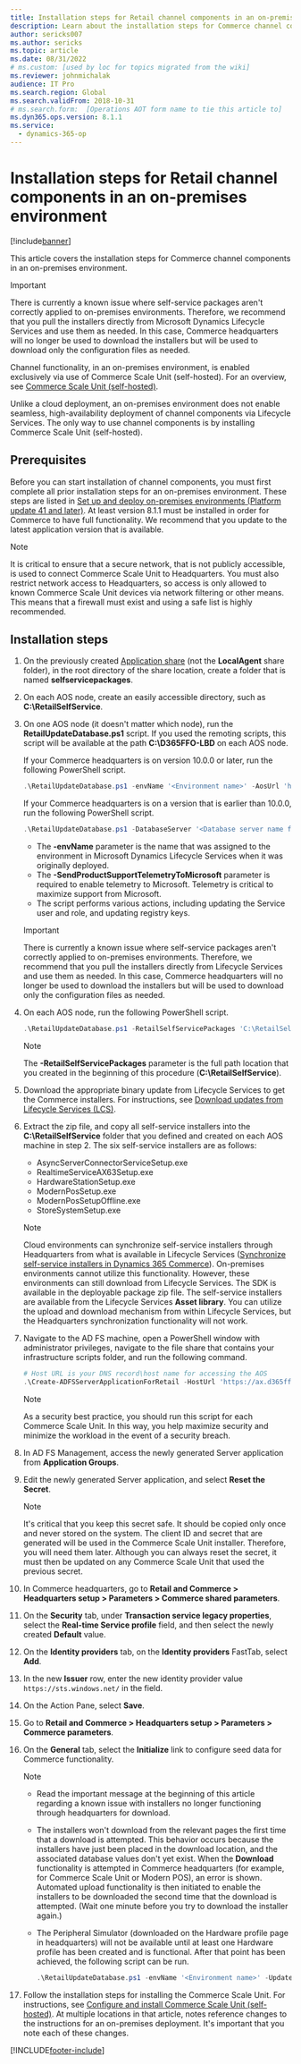 ```yaml
---
title: Installation steps for Retail channel components in an on-premises environment
description: Learn about the installation steps for Commerce channel components in an on-premises environment, including prerequisites and installation steps. 
author: sericks007
ms.author: sericks
ms.topic: article
ms.date: 08/31/2022
# ms.custom: [used by loc for topics migrated from the wiki]
ms.reviewer: johnmichalak
audience: IT Pro
ms.search.region: Global
ms.search.validFrom: 2018-10-31
# ms.search.form:  [Operations AOT form name to tie this article to]
ms.dyn365.ops.version: 8.1.1
ms.service: 
  - dynamics-365-op
---
```


# Installation steps for Retail channel components in an on-premises environment

[!include[banner](../includes/banner.md)]

This article covers the installation steps for Commerce channel components in an on-premises environment.

> [!IMPORTANT]
> There is currently a known issue where self-service packages aren't correctly applied to on-premises environments. Therefore, we recommend that you pull the installers directly from Microsoft Dynamics Lifecycle Services and use them as needed. In this case, Commerce headquarters will no longer be used to download the installers but will be used to download only the configuration files as needed.

Channel functionality, in an on-premises environment, is enabled exclusively via use of Commerce Scale Unit (self-hosted). For an overview, see [Commerce Scale Unit (self-hosted)](../../../commerce/dev-itpro/retail-store-system-begin.md). 

Unlike a cloud deployment, an on-premises environment does not enable seamless, high-availability deployment of channel components via Lifecycle Services. The only way to use channel components is by installing Commerce Scale Unit (self-hosted).

## Prerequisites 

Before you can start installation of channel components, you must first complete all prior installation steps for an on-premises environment. These steps are listed in [Set up and deploy on-premises environments (Platform update 41 and later)](setup-deploy-on-premises-pu41.md). At least version 8.1.1 must be installed in order for Commerce to have full functionality. We recommend that you update to the latest application version that is available.

> [!NOTE]
> It is critical to ensure that a secure network, that is not publicly  accessible, is used to connect Commerce Scale Unit to Headquarters. You must also restrict network access to Headquarters, so access is only allowed to known Commerce Scale Unit devices via network filtering or other means. This means that a firewall must exist and using a safe list is highly recommended.

## Installation steps

1. On the previously created [Application share](setup-deploy-on-premises-pu41.md#setupfile) (not the **LocalAgent** share folder), in the root directory of the share location, create a folder that is named **selfservicepackages**.  
2. On each AOS node, create an easily accessible directory, such as **C:\\RetailSelfService**.
3. On one AOS node (it doesn't matter which node), run the **RetailUpdateDatabase.ps1** script. If you used the remoting scripts, this script will be available at the path **C:\\D365FFO-LBD** on each AOS node.

    If your Commerce headquarters is on version 10.0.0 or later, run the following PowerShell script.

    ```powershell
    .\RetailUpdateDatabase.ps1 -envName '<Environment name>' -AosUrl 'https://ax.d365ffo.onprem.contoso.com/namespaces/AXSF/' -SendProductSupportTelemetryToMicrosoft
    ```

    If your Commerce headquarters is on a version that is earlier than 10.0.0, run the following PowerShell script.

    ```powershell
    .\RetailUpdateDatabase.ps1 -DatabaseServer '<Database server name for AOS database>' -DatabaseName '<Database name for AOS database>' -envName '<Environment name>' -RetailSelfServicePackages '<Local path of Retail self-service packages, such as C:\RetailSelfService>' -SendProductSupportTelemetryToMicrosoft
    ```

    - The **-envName** parameter is the name that was assigned to the environment in Microsoft Dynamics Lifecycle Services when it was originally deployed.
    - The **-SendProductSupportTelemetryToMicrosoft** parameter is required to enable telemetry to Microsoft. Telemetry is critical to maximize support from Microsoft.
    - The script performs various actions, including updating the Service user and role, and updating registry keys.

    > [!IMPORTANT]
    > There is currently a known issue where self-service packages aren't correctly applied to on-premises environments. Therefore, we recommend that you pull the installers directly from Lifecycle Services and use them as needed. In this case, Commerce headquarters will no longer be used to download the installers but will be used to download only the configuration files as needed.

4. On each AOS node, run the following PowerShell script.

    ```powershell
    .\RetailUpdateDatabase.ps1 -RetailSelfServicePackages 'C:\RetailSelfService\Packages'
    ```

    > [!NOTE]
    > The **-RetailSelfServicePackages** parameter is the full path location that you created in the beginning of this procedure (**C:\\RetailSelfService**).

5. Download the appropriate binary update from Lifecycle Services to get the Commerce installers. For instructions, see [Download updates from Lifecycle Services (LCS)](../migration-upgrade/download-hotfix-lcs.md).
6. Extract the zip file, and copy all self-service installers into the **C:\\RetailSelfService** folder that you defined and created on each AOS machine in step 2. The six self-service installers are as follows:

    - AsyncServerConnectorServiceSetup.exe
    - RealtimeServiceAX63Setup.exe
    - HardwareStationSetup.exe
    - ModernPosSetup.exe
    - ModernPosSetupOffline.exe
    - StoreSystemSetup.exe

    > [!NOTE]
    > Cloud environments can synchronize self-service installers through Headquarters from what is available in Lifecycle Services ([Synchronize self-service installers in Dynamics 365 Commerce](../../../commerce/dev-itpro/synchronize-installers.md)). On-premises environments cannot utilize this functionality. However, these environments can still download from Lifecycle Services. The SDK is available in the deployable package zip file. The self-service installers are available from the Lifecycle Services **Asset library**. You can utilize the upload and download mechanism from within Lifecycle Services, but the Headquarters synchronization functionality will not work.

7. Navigate to the AD FS machine, open a PowerShell window with administrator privileges, navigate to the file share that contains your infrastructure scripts folder, and run the following command. 

    ```powershell
    # Host URL is your DNS record\host name for accessing the AOS
    .\Create-ADFSServerApplicationForRetail -HostUrl 'https://ax.d365ffo.onprem.contoso.com'
    ```

    > [!NOTE]
    > As a security best practice, you should run this script for each Commerce Scale Unit. In this way, you help maximize security and minimize the workload in the event of a security breach.

8. In AD FS Management, access the newly generated Server application from **Application Groups**.
9. Edit the newly generated Server application, and select **Reset the Secret**.

    > [!NOTE]
    > It's critical that you keep this secret safe. It should be copied only once and never stored on the system. The client ID and secret that are generated will be used in the Commerce Scale Unit installer. Therefore, you will need them later. Although you can always reset the secret, it must then be updated on any Commerce Scale Unit that used the previous secret.

10. In Commerce headquarters, go to **Retail and Commerce \> Headquarters setup \> Parameters \> Commerce shared parameters**.
11. On the **Security** tab, under **Transaction service legacy properties**, select the **Real-time Service profile** field, and then select the newly created **Default** value.
12. On the **Identity providers** tab, on the **Identity providers** FastTab, select **Add**.
13. In the new **Issuer** row, enter the new identity provider value `https://sts.windows.net/` in the field.
14. On the Action Pane, select **Save**.
15. Go to **Retail and Commerce \> Headquarters setup \> Parameters \> Commerce parameters**.
16. On the **General** tab, select the **Initialize** link to configure seed data for Commerce functionality.

    > [!NOTE]
    > - Read the important message at the beginning of this article regarding a known issue with installers no longer functioning through headquarters for download.
    > - The installers won't download from the relevant pages the first time that a download is attempted. This behavior occurs because the installers have just been placed in the download location, and the associated database values don't yet exist. When the **Download** functionality is attempted in Commerce headquarters (for example, for Commerce Scale Unit or Modern POS), an error is shown. Automated upload functionality is then initiated to enable the installers to be downloaded the second time that the download is attempted. (Wait one minute before you try to download the installer again.)
    > - The Peripheral Simulator (downloaded on the Hardware profile page in headquarters) will not be available until at least one Hardware profile has been created and is functional. After that point has been achieved, the following script can be run.
    >
    >     ```powershell
    >     .\RetailUpdateDatabase.ps1 -envName '<Environment name>' -UpdateRetailHardwareProfileSelfServicePackage
    >     ```

17. Follow the installation steps for installing the Commerce Scale Unit. For instructions, see [Configure and install Commerce Scale Unit (self-hosted)](../../../commerce/dev-itpro/retail-store-scale-unit-configuration-installation.md). At multiple locations in that article, notes reference changes to the instructions for an on-premises deployment. It's important that you note each of these changes. 

[!INCLUDE[footer-include](../../../includes/footer-banner.md)]
